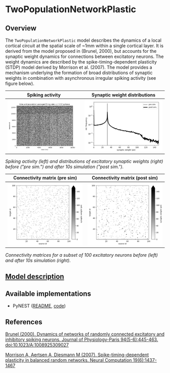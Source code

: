 # TwoPopulationNetworkPlastic

## Overview

The ```TwoPopulationNetworkPlastic``` model describes the dynamics of a local cortical circuit at the spatial scale of ~1mm within a single cortical layer. It is derived from the model proposed in (Brunel, 2000), but accounts for the synaptic weight dynamics for connections between excitatory neurons. The weight dynamics are described by the spike-timing-dependent plasticity (STDP) model derived by Morrison et al. (2007). The model provides a mechanism underlying the formation of broad distributions of synaptic weights in combination with asynchronous irregular spiking activity (see figure below).

| **Spiking activity** | **Synaptic weight distributions** |
|--|--|
| <img src="PyNEST/data/iaf_psc_alpha_nest/TwoPopulationNetworkPlastic_spikes.png" width="400"/> | <img src="PyNEST/data/iaf_psc_alpha_nest/TwoPopulationNetworkPlastic_weight_distributions.png" width="400"/> |

*Spiking activity (left) and distributions of excitatory synaptic weights (right) before ("pre sim.") and after 10s simulation ("post sim.").*

| **Connectivity matrix (pre sim)** | **Connectivity matrix (post sim)** |
|--|--|
| <img src="PyNEST/data/iaf_psc_alpha_nest/TwoPopulationNetworkPlastic_connectivity_presim.png" width="400"/> | <img src="PyNEST/data/iaf_psc_alpha_nest/TwoPopulationNetworkPlastic_connectivity_postsim.png" width="400"/> |

*Connectivity matrices for a subset of 100 excitatory neurons before (left) and after 10s simulation (right).*

## [Model description](doc/ModelDescription_TwoPopulationNetworkPlastic.pdf)

## Available implementations
* PyNEST ([README](PyNEST/README_TwoPopulationNetworkPlastic_PyNEST.md), [code](PyNEST/model.py))

## References

[Brunel (2000). Dynamics of networks of randomly connected excitatory and inhibitory spiking neurons. Journal of Physiology-Paris 94(5-6):445-463. doi:10.1023/A:1008925309027](https://doi.org/10.1023/A:1008925309027)

[Morrison A, Aertsen A, Diesmann M (2007). Spike-timing-dependent plasticity in balanced random networks. Neural Computation 19(6):1437-1467](https://doi.org/10.1162/neco.2007.19.6.1437)

